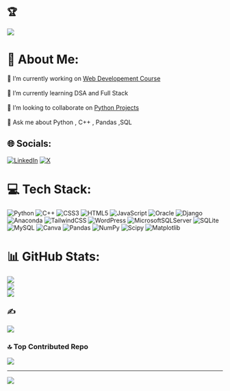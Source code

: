 ## 🏆 
![](https://github-profile-trophy.vercel.app/?username=m-hassanqureshi&theme=onedark&no-frame=false&no-bg=true&margin-w=4)

# 💫 About Me:
🔭 I’m currently working on  [Web Developement Course](https://github.com/m-hassanqureshi/Web_Dev_Course)<br><br>🌱 I’m currently learning DSA and Full Stack <br><br>👯 I’m looking to collaborate on [Python Projects](https://github.com/m-hassanqureshi/python-beginner-level-projects) <br><br>💬 Ask me about Python , C++ , Pandas ,SQL


## 🌐 Socials:
[![LinkedIn](https://img.shields.io/badge/LinkedIn-%230077B5.svg?logo=linkedin&logoColor=white)](https://linkedin.com/in/m-hassan-qureshi) [![X](https://img.shields.io/badge/X-black.svg?logo=X&logoColor=white)](https://x.com/m_hassanqureshi) 

# 💻 Tech Stack:
![Python](https://img.shields.io/badge/python-3670A0?style=for-the-badge&logo=python&logoColor=ffdd54) ![C++](https://img.shields.io/badge/c++-%2300599C.svg?style=for-the-badge&logo=c%2B%2B&logoColor=white) ![CSS3](https://img.shields.io/badge/css3-%231572B6.svg?style=for-the-badge&logo=css3&logoColor=white) ![HTML5](https://img.shields.io/badge/html5-%23E34F26.svg?style=for-the-badge&logo=html5&logoColor=white) ![JavaScript](https://img.shields.io/badge/javascript-%23323330.svg?style=for-the-badge&logo=javascript&logoColor=%23F7DF1E) ![Oracle](https://img.shields.io/badge/Oracle-F80000?style=for-the-badge&logo=oracle&logoColor=white) ![Django](https://img.shields.io/badge/django-%23092E20.svg?style=for-the-badge&logo=django&logoColor=white) ![Anaconda](https://img.shields.io/badge/Anaconda-%2344A833.svg?style=for-the-badge&logo=anaconda&logoColor=white) ![TailwindCSS](https://img.shields.io/badge/tailwindcss-%2338B2AC.svg?style=for-the-badge&logo=tailwind-css&logoColor=white) ![WordPress](https://img.shields.io/badge/WordPress-%23117AC9.svg?style=for-the-badge&logo=WordPress&logoColor=white) ![MicrosoftSQLServer](https://img.shields.io/badge/Microsoft%20SQL%20Server-CC2927?style=for-the-badge&logo=microsoft%20sql%20server&logoColor=white) ![SQLite](https://img.shields.io/badge/sqlite-%2307405e.svg?style=for-the-badge&logo=sqlite&logoColor=white) ![MySQL](https://img.shields.io/badge/mysql-4479A1.svg?style=for-the-badge&logo=mysql&logoColor=white) ![Canva](https://img.shields.io/badge/Canva-%2300C4CC.svg?style=for-the-badge&logo=Canva&logoColor=white) ![Pandas](https://img.shields.io/badge/pandas-%23150458.svg?style=for-the-badge&logo=pandas&logoColor=white) ![NumPy](https://img.shields.io/badge/numpy-%23013243.svg?style=for-the-badge&logo=numpy&logoColor=white) ![Scipy](https://img.shields.io/badge/SciPy-%230C55A5.svg?style=for-the-badge&logo=scipy&logoColor=%white) ![Matplotlib](https://img.shields.io/badge/Matplotlib-%23ffffff.svg?style=for-the-badge&logo=Matplotlib&logoColor=black)
# 📊 GitHub Stats:
![](https://github-readme-stats.vercel.app/api?username=m-hassanqureshi&theme=cobalt&hide_border=false&include_all_commits=true&count_private=true)<br/>
![](https://github-readme-streak-stats.herokuapp.com/?user=m-hassanqureshi&theme=cobalt&hide_border=false)<br/>
![](https://github-readme-stats.vercel.app/api/top-langs/?username=m-hassanqureshi&theme=cobalt&hide_border=false&include_all_commits=true&count_private=true&layout=compact)

### ✍️  
![](https://quotes-github-readme.vercel.app/api?type=horizontal&theme=radical)

### 🔝 Top Contributed Repo
![](https://github-contributor-stats.vercel.app/api?username=m-hassanqureshi&limit=5&theme=radical&combine_all_yearly_contributions=true)

---
[![](https://visitcount.itsvg.in/api?id=m-hassanqureshi&icon=0&color=4)](https://visitcount.itsvg.in)

<!-- Proudly created with GPRM ( https://gprm.itsvg.in ) -->
